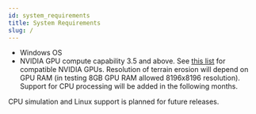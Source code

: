 ```yaml
---
id: system_requirements
title: System Requirements
slug: /
---
```


 - Windows OS
 - NVIDIA GPU compute capability 3.5 and above. See [this list](https://en.wikipedia.org/wiki/CUDA#cite_ref-33) for compatible NVIDIA GPUs. Resolution of terrain erosion will depend on GPU RAM (in testing 8GB GPU RAM allowed 8196x8196 resolution). Support for CPU processing will be added in the following months.

 CPU simulation and Linux support is planned for future releases.